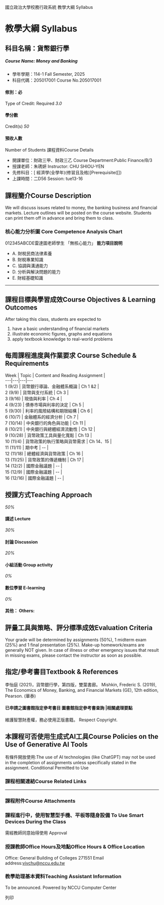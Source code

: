 國立政治大學校務行政系統 教學大綱 Syllabus
# 教學大綱 Syllabus
##  科目名稱：貨幣銀行學
#####  Course Name: Money and Banking
  * 學年學期：114-1 Fall Semester, 2025 
  * 科目代碼：205017001 Course No.205017001


#### 修別：必
Type of Credit: Required 
_3.0_
#### 學分數
Credit(s)
_50_
#### 預收人數
Number of Students
課程資料Course Details
  * 開課單位：財政三甲、財政三乙 Course Department:Public Finance/B/3 
  * 授課老師：朱琇妍 Instructor: CHU SHIOU-YEN 
  * 先修科目：[ 經濟學(全學年)(修習且及格)]Prerequisite([])
  * 上課時間：二D56 Session: tue13-16


##  課程簡介Course Description
We will discuss issues related to money, the banking business and financial markets. Lecture outlines will be posted on the course website. Students can print them off in advance and bring them to class. 
###  核心能力分析圖 Core Competence Analysis Chart
012345ABCDE雷達圖老師學生
「無核心能力」 
**能力項目說明**
  * A. 財稅民商法律素養
  * B. 財稅專業知識
  * C. 協調與溝通能力
  * D. 分析與解決問題的能力
  * E. 財經基礎知識


* * *
##  課程目標與學習成效Course Objectives & Learning Outcomes 
After taking this class, students are expected to 
  1. have a basic understanding of financial markets
  2. illustrate economic figures, graphs and equations
  3. apply textbook knowledge to real-world problems


##  每周課程進度與作業要求 Course Schedule & Requirements
Week |  Topic |  Content and Reading Assignment |   
---|---|---|---  
1 (9/2) |  貨幣銀行導論、金融體系概論 |  Ch 1 &2 |   
2 (9/9) |  貨幣與支付系統 |  Ch 3 |   
3 (9/16) |  現值與利率 |  Ch 4 |   
4 (9/23) |  債券市場與利率的決定 |  Ch 5 |   
5 (9/30) |  利率的風險結構和期限結構 |  Ch 6 |   
6 (10/7) |  金融體系的經濟分析 |  Ch 7 |   
7 (10/14) |  中央銀行的角色與功能 |  Ch 11 |   
8 (10/21) |  中央銀行與總體經濟流動性 |  Ch 12 |   
9 (10/28) |  貨幣政策工具與量化寬鬆 |  Ch 13 |   
10 (11/4) |  貨幣政策的執行策略與貨幣需求 |  Ch 14、15 |   
11 (11/11) |  期中考 |  -- |   
12 (11/18) |  總體經濟與貨幣政策 |  Ch 16 |   
13 (11/25) |  貨幣政策的傳遞機制 |  Ch 17 |   
14 (12/2) |  國際金融議題 |  -- |   
15 (12/9) |  國際金融議題 |  -- |   
16 (12/16) |  國際金融議題 |  -- |   
##  授課方式Teaching Approach
_50%_
####  講述 Lecture
_30%_
####  討論 Discussion
_20%_
####  小組活動 Group activity
_0%_
####  數位學習 E-learning
_0%_
####  其他： Others:
##  評量工具與策略、評分標準成效Evaluation Criteria
Your grade will be determined by assignments (50%), 1 midterm exam (25%) and 1 final presentation (25%). Make-up homework/exams are generally NOT given. In case of illness or other emergency issues that result in missing exams, please contact the instructor as soon as possible. 
##  指定/參考書目Textbook & References
李怡庭 (2021)，貨幣銀行學，第四版，雙葉書廊。
Mishkin, Frederic S. (2019), The Economics of Money, Banking, and Financial Markets (GE), 12th edition, Pearson. (華泰)
####  已申請之圖書館指定參考書目  圖書館指定參考書查詢 |相關處理要點
維護智慧財產權，務必使用正版書籍。 Respect Copyright.
##  本課程可否使用生成式AI工具Course Policies on the Use of Generative AI Tools
有條件開放使用:The use of AI technologies (like ChatGPT) may not be used in the completion of assignments unless specifically stated in the assignment. Conditional Permitted to Use 
###  課程相關連結Course Related Links
* * *
###  課程附件Course Attachments
###  課程進行中，使用智慧型手機、平板等隨身設備 To Use Smart Devices During the Class
需經教師同意始得使用  Approval
###  授課教師Office Hours及地點Office Hours & Office Location
Office: General Building of Colleges 271551
Email address:vivchu@nccu.edu.tw
###  教學助理基本資料Teaching Assistant Information
To be announced. 
Powered by NCCU Computer Center
  
列印
